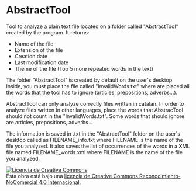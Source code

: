 # AbstractTool
Tool to analyze a plain text file located on a folder called "AbstractTool" created by the program. It returns:
  - Name of the file
  - Extension of the file
  - Creation date
  - Last modification date
  - Theme of the file (Top 5 more repeated words in the text)


The folder "AbstractTool" is created by default on the user's desktop. Inside, you must place the file called "InvalidWords.txt" where are placed all the words that the tool has to ignore (articles, prepositions, adverbs...). 

AbstractTool can only analyze correctly files written in catalan. In order to analyze files written in other languages, place the words that AbstracTool should not count in the "InvalidWords.txt". Some words that should ignore are articles, prepositions, adverbs...

The information is saved in .txt in the "AbstractTool" folder on the user's desktop called as FILENAME_info.txt where FILENAME is the name of the file you analyzed. It also saves the list of occurrences of the words in a XML file named FILENAME_words.xml where FILENAME is the name of the file you analyzed.


<a rel="license" href="http://creativecommons.org/licenses/by-nc/4.0/"><img alt="Licencia de Creative Commons" style="border-width:0" src="https://i.creativecommons.org/l/by-nc/4.0/88x31.png" /></a><br />Esta obra está bajo una <a rel="license" href="http://creativecommons.org/licenses/by-nc/4.0/">licencia de Creative Commons Reconocimiento-NoComercial 4.0 Internacional</a>.
